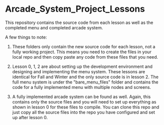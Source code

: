 # Arcade_System_Project_Lessons

This repository contains the source code from each lesson as well as the completed menu and completed arcade system. 

A few things to note:

1. These folders only contain the new source code for each lesson, not a fully working project. This means you need to
   create the files in your local repo and then copy paste any code from these files that you need.

2. Lesson 0, 1, 2 are about setting up the development environment and designing and implementing the menu system. These lessons are identical
   for Fall and Winter and the only source code is in lesson 2. The full menu system is under the "bare_menu_files" folder and 
   contains the code for a fully implemented menu with multiple nodes and screens.
   
3. A fully implemented arcade system can be found as well. Again, this contains only the source files and you will need to 
   set up everything as shown in lesson 0 for these files to compile. You can clone this repo and just copy all the source files
   into the repo you have configured and set up after lesson 0.
   
